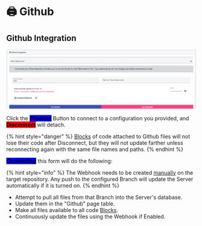 # 🖨 Github

## Github Integration

![](<../../.gitbook/assets/Screen Shot 2022-04-03 at 14.53.41.png>)

Click the <mark style="background-color:blue;">**Connect**</mark> Button to connect to a configuration you provided, and <mark style="background-color:red;">**Disconnect**</mark> will detach.

{% hint style="danger" %}
[Blocks](../../fundamentals/projects.md) of code attached to Github files will not lose their code after Disconnect, but they will not update farther unless reconnecting again with the same file names and paths.
{% endhint %}

<mark style="background-color:blue;">**Connecting**</mark> this form will do the following:

{% hint style="info" %}
The Webhook needs to be created [manually](https://docs.github.com/en/developers/webhooks-and-events/webhooks/creating-webhooks) on the target repository. Any push to the configured Branch will update the Server automatically if it is turned on.
{% endhint %}

* Attempt to pull all files from that Branch into the Server's database.
* Update them in the "Github" page table.
* Make all files available to all code [Blocks](../../fundamentals/projects.md).
* Continuously update the files using the Webhook if Enabled.
